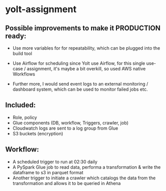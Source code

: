 # yolt-assignment


## Possible improvements to make it PRODUCTION ready:

- Use more variables for for repeatability, which can be plugged into the build tool

- Use Airflow for scheduling since Yolt use Airflow, for this single use-case / assignment, it's maybe a bit overkill, so used AWS native Workflows

- Further more, I would send event logs to an external monitoring / dashboard system, which can be used to monitor failed jobs etc.

## Included:
- Role, policy
- Glue components (DB, workflow, Triggers, crawler, job)
- Cloudwatch logs are sent to a log group from Glue
- S3 buckets (encryption)

## Workflow:
- A scheduled trigger to run at 02:30 daily
- A PySpark Glue job to read data, performa a transformation & write the dataframe to s3 in parquet format
- Another trigger to initiate a crawler which catalogs the data from the transformation and allows it to be queried in Athena
